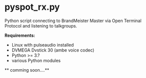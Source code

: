 # pyspot_rx.py
Python script connecting to BrandMeister Master via Open Terminal Protocol and listening to talkgroups.

**Requirements:**

* Linux with pulseaudio installed
* DVMEGA Dvstick 30 (ambe voice codec)
* Python >= 3.?
* various Python modules

** comming soon....**
